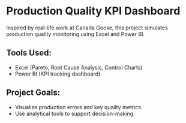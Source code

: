 # Production Quality KPI Dashboard

Inspired by real-life work at Canada Goose, this project simulates production quality monitoring using Excel and Power BI.

## Tools Used:
- Excel (Pareto, Root Cause Analysis, Control Charts)
- Power BI (KPI tracking dashboard)

## Project Goals:
- Visualize production errors and key quality metrics.
- Use analytical tools to support decision-making.
